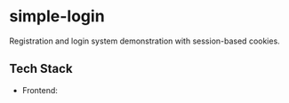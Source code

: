 # simple-login

Registration and login system demonstration with session-based cookies.

## Tech Stack

- Frontend: 